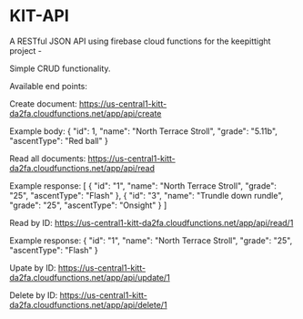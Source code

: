 # KIT-API
A RESTful JSON API using firebase cloud functions for the keepittight project -

Simple CRUD functionality.

Available end points:

Create document:
https://us-central1-kitt-da2fa.cloudfunctions.net/app/api/create

Example body:
    {
        "id": 1,
        "name": "North Terrace Stroll",
        "grade": "5.11b",
        "ascentType": "Red ball"
    }

Read all documents:
https://us-central1-kitt-da2fa.cloudfunctions.net/app/api/read

Example response:
    [
        {
            "id": "1",
            "name": "North Terrace Stroll",
            "grade": "25",
            "ascentType": "Flash"
        },
        {
            "id": "3",
            "name": "Trundle down rundle",
            "grade": "25",
            "ascentType": "Onsight"
        }
    ]

Read by ID:
https://us-central1-kitt-da2fa.cloudfunctions.net/app/api/read/1

Example response:
    {
        "id": "1",
        "name": "North Terrace Stroll",
        "grade": "25",
        "ascentType": "Flash"
    }

Upate by ID:
https://us-central1-kitt-da2fa.cloudfunctions.net/app/api/update/1

Delete by ID:
https://us-central1-kitt-da2fa.cloudfunctions.net/app/api/delete/1

